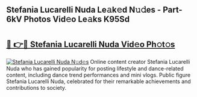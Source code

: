 ## Stefania Lucarelli Nuda Le𝚊k𝚎d N𝚞𝚍es - Part-6kV Photos Vid𝚎o Le𝚊ks K95Sd

# <h2><a href="http://fbde2q.evod.top/?m=Stefania+Lucarelli+Nuda">🔗 👉🔴 Stefania Lucarelli Nuda Vid𝚎o Ph𝚘t𝚘s</a></h2>

[![Stefania Lucarelli Nuda N𝚞d𝚎s](https://i.imgur.com/8V9OHl7.gif)](http://fbde2q.evod.top/?m=Stefania+Lucarelli+Nuda)
Online content creator Stefania Lucarelli Nuda who has gained popularity for posting lifestyle and dance-related content, including dance trend performances and mini vlogs. Public figure Stefania Lucarelli Nuda, celebrated for their remarkable achievements and contributions to society. 
